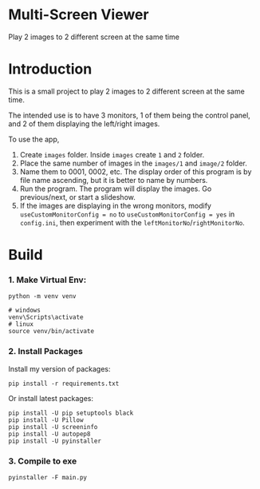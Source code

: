# Multi-Screen Viewer
Play 2 images to 2 different screen at the same time

# Introduction

This is a small project to play 2 images to 2 different screen at the same time.

The intended use is to have 3 monitors, 1 of them being the control panel, and 2 of them displaying the left/right images.

To use the app,

1. Create `images` folder. Inside `images` create `1` and `2` folder.
2. Place the same number of images in the `images/1` and `image/2` folder.
3. Name them to 0001, 0002, etc. The display order of this program is by file name ascending, but it is better to name by numbers.
4. Run the program. The program will display the images. Go previous/next, or start a slideshow.
5. If the images are displaying in the wrong monitors, modify `useCustomMonitorConfig = no` to `useCustomMonitorConfig = yes` in `config.ini`, then experiment with the `leftMonitorNo`/`rightMonitorNo`.

# Build

### 1. Make Virtual Env:

```
python -m venv venv

# windows
venv\Scripts\activate
# linux
source venv/bin/activate
```

### 2. Install Packages

Install my version of packages:

```
pip install -r requirements.txt
```

Or install latest packages:

```
pip install -U pip setuptools black
pip install -U Pillow
pip install -U screeninfo
pip install -U autopep8
pip install -U pyinstaller
```

### 3. Compile to exe

```
pyinstaller -F main.py
```

